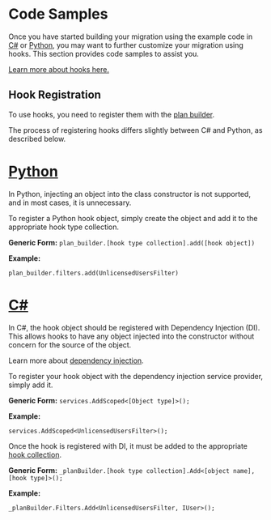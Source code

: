 # Code Samples

Once you have started building your migration using the example code in [C#](~/api-csharp/index.md) or [Python](~/api-python/index.md), you may want to further customize your migration using hooks. This section provides code samples to assist you.

[Learn more about hooks here.](~/articles/hooks/index.md)

## Hook Registration

To use hooks, you need to register them with the [plan builder](~/articles/configuration.md#basic-configuration).

The process of registering hooks differs slightly between C# and Python, as described below.

# [Python](#tab/Python)

In Python, injecting an object into the class constructor is not supported, and in most cases, it is unnecessary.

To register a Python hook object, simply create the object and add it to the appropriate hook type collection.

**Generic Form:** `plan_builder.[hook type collection].add([hook object])`

**Example:** 
```
plan_builder.filters.add(UnlicensedUsersFilter)
```

# [C#](#tab/CSharp)

In C#, the hook object should be registered with Dependency Injection (DI). This allows hooks to have any object injected into the constructor without concern for the source of the object.

Learn more about [dependency injection](~/articles/dependency_injection.md).

To register your hook object with the dependency injection service provider, simply add it.

**Generic Form:** `services.AddScoped<[Object type]>();`

**Example:**
```
services.AddScoped<UnlicensedUsersFilter>();
```

Once the hook is registered with DI, it must be added to the appropriate [hook collection](~/articles/hooks/custom_hooks.md).

**Generic Form:** `_planBuilder.[hook type collection].Add<[object name], [hook type]>();`

**Example:**
```
_planBuilder.Filters.Add<UnlicensedUsersFilter, IUser>();
```
